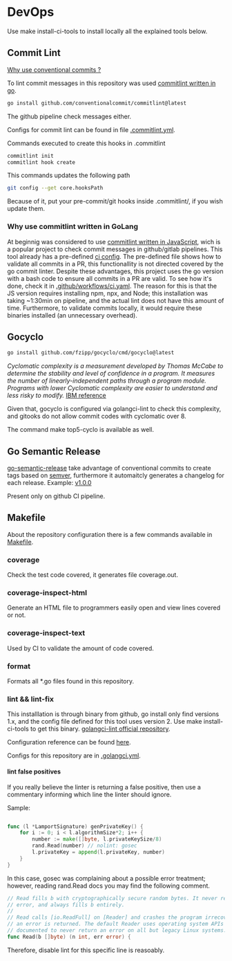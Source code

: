 # DevOps

Use make install-ci-tools to install locally all the explained tools below.

## Commit Lint

[Why use conventional commits ?](https://www.conventionalcommits.org/en/v1.0.0/#why-use-conventional-commits)

To lint commit messages in this repository was used [commitlint written in go](https://github.com/conventionalcommit/commitlint).

```bash
go install github.com/conventionalcommit/commitlint@latest
```

The github pipeline check messages either.

Configs for commit lint can be found in file [.commitlint.yml](.commitlint.yml).

Commands executed to create this hooks in .commitlint
```bash
commitlint init
commitlint hook create
```

This commands updates the following path
```bash
git config --get core.hooksPath
```

Because of it, put your pre-commit/git hooks inside .commitlint/, if you wish update them.

### Why use commitlint written in GoLang

At beginnig was considered to use [commitlint written in JavaScript](https://github.com/conventional-changelog/commitlint), wich is a 
popular project to check commit messages in github/gitlab pipelines. This tool already has a pre-defined [ci config](https://commitlint.js.org/guides/ci-setup.html).
The pre-defined file shows how to validate all commits in a PR, this functionallity is not directed covered by the go commit linter. Despite these advantages,
this project uses the go version with a bash code to ensure all commits in a PR are valid. To see how it's done, check it in [.github/workflows/ci.yaml](.github/workflows/ci.yaml).
The reason for this is that the JS version requires installing npm, npx, and Node; this installation was taking ~1:30min on pipeline, and the actual lint does not have this
amount of time. Furthermore, to validate commits locally, it would require these binaries installed (an unnecessary overhead).

## Gocyclo

```bash
go install github.com/fzipp/gocyclo/cmd/gocyclo@latest
```

*Cyclomatic complexity is a measurement developed by Thomas McCabe to determine the stability and level of confidence in a program.
It measures the number of linearly-independent paths through a program module. Programs with lower Cyclomatic complexity are easier
to understand and less risky to modify.* [IBM reference](https://www.ibm.com/docs/en/raa/6.1.0?topic=metrics-cyclomatic-complexity)

Given that, gocyclo is configured via golangci-lint to check this complexity, and gitooks do not allow commit codes with cyclomatic over 8.

The command make top5-cyclo is available as well.

## Go Semantic Release

[go-semantic-release](https://github.com/go-semantic-release/semantic-release?tab=readme-ov-file) take advantage of conventional commits
to create tags based on [semver](https://semver.org/), furthermore it automaitcly generates a changelog for each release.
Example: [v1.0.0](https://github.com/JoaoHenrique12/fips205/releases/tag/v1.0.0)

Present only on github CI pipeline.

## Makefile

About the repository configuration there is a few commands available in [Makefile](Makefile).

### coverage

Check the test code covered, it generates file coverage.out.

### coverage-inspect-html

Generate an HTML file to programmers easily open and view lines covered or not.

### coverage-inspect-text

Used by CI to validate the amount of code covered.

### format

Formats all *.go files found in this repository.

### lint && lint-fix

This installlation is through binary from github, go install only find versions 1.x, and the config
file defined for this tool uses version 2. Use make install-ci-tools to get this binary.
[golangci-lint official repository](https://github.com/golangci/golangci-lint).

Configuration reference can be found [here](https://github.com/golangci/golangci-lint/blob/main/.golangci.reference.yml).

Configs for this repository are in [.golangci.yml](.golangci.yml).

#### lint false positives

If you really believe the linter is returning a false positive, then use a commentary informing which line the linter
should ignore.

Sample:

```go

func (l *LamportSignature) genPrivateKey() {
	for i := 0; i < l.algorithmSize*2; i++ {
		number := make([]byte, l.privateKeySize/8)
		rand.Read(number) // nolint: gosec
		l.privateKey = append(l.privateKey, number)
	}
}
```

In this case, gosec was complaining about a possible error treatment; however, reading rand.Read docs you may find the
following comment.

```go
// Read fills b with cryptographically secure random bytes. It never returns an
// error, and always fills b entirely.
//
// Read calls [io.ReadFull] on [Reader] and crashes the program irrecoverably if
// an error is returned. The default Reader uses operating system APIs that are
// documented to never return an error on all but legacy Linux systems.
func Read(b []byte) (n int, err error) {
```

Therefore, disable lint for this specific line is reasoably.
